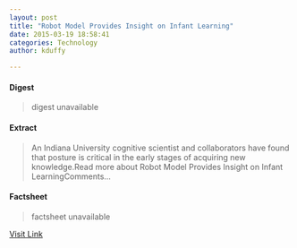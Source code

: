 ```yaml
---
layout: post
title: "Robot Model Provides Insight on Infant Learning"
date: 2015-03-19 18:58:41
categories: Technology
author: kduffy

---
```



#### Digest
>digest unavailable

#### Extract
>An Indiana University cognitive scientist and collaborators have found that posture is critical in the early stages of acquiring new knowledge.Read more about Robot Model Provides Insight on Infant LearningComments...

#### Factsheet
>factsheet unavailable

[Visit Link](http://www.pddnet.com/news/2015/03/robot-model-provides-insight-infant-learning)


